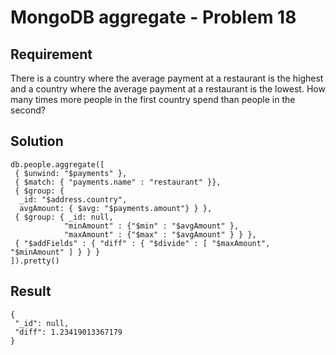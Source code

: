 # MongoDB aggregate - Problem 18

## Requirement

There is a country where the average payment at a restaurant is the highest and a country where the average payment at a restaurant is the lowest. How many times more people in the first country spend than people in the second?

## Solution

```agg
db.people.aggregate([
 { $unwind: "$payments" },
 { $match: { "payments.name" : "restaurant" }},
 { $group: {
  _id: "$address.country",
  avgAmount: { $avg: "$payments.amount"} } },
 { $group: { _id: null,
            "minAmount" : {"$min" : "$avgAmount" },
            "maxAmount" : {"$max" : "$avgAmount" } } },
 { "$addFields" : { "diff" : { "$divide" : [ "$maxAmount", "$minAmount" ] } } }
]).pretty()

```

## Result

```result
{
 "_id": null,
 "diff": 1.23419013367179
}
```

